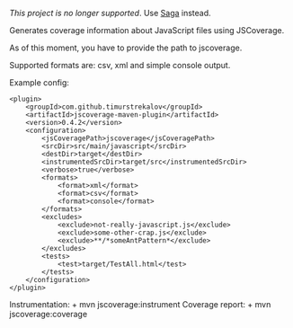 *This project is no longer supported*. Use [Saga](https://github.com/timurstrekalov/saga) instead.

Generates coverage information about JavaScript files using JSCoverage.

As of this moment, you have to provide the path to jscoverage.

Supported formats are: csv, xml and simple console output.

Example config:

    <plugin>
        <groupId>com.github.timurstrekalov</groupId>
        <artifactId>jscoverage-maven-plugin</artifactId>
        <version>0.4.2</version>
        <configuration>
            <jsCoveragePath>jscoverage</jsCoveragePath>
            <srcDir>src/main/javascript</srcDir>
            <destDir>target</destDir>
            <instrumentedSrcDir>target/src</instrumentedSrcDir>
            <verbose>true</verbose>
            <formats>
                <format>xml</format>
                <format>csv</format>
                <format>console</format>
            </formats>
            <excludes>
                <exclude>not-really-javascript.js</exclude>
                <exclude>some-other-crap.js</exclude>
                <exclude>**/*someAntPattern*</exclude>
            </excludes>
            <tests>
                <test>target/TestAll.html</test>
            </tests>
        </configuration>
    </plugin>

Instrumentation:
    + mvn jscoverage:instrument
Coverage report:
    + mvn jscoverage:coverage
